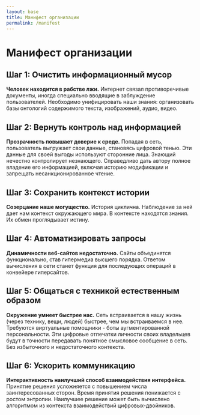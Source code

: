```yaml
---
layout: base
title: Манифест организации
permalink: /manifest
---
```


# Манифест организации

## Шаг 1: Очистить информационный мусор
**Человек находится в рабстве лжи.**
Интернет связал противоречивые документы, иногда специально вводящие в заблуждение пользователей. Необходимо унифицировать наши знания: организовать базы онтологий содержимого текста, изображений, аудио, видео.

## Шаг 2: Вернуть контроль над информацией
**Прозрачность повышает доверие к среде.**
Попадая в сеть, пользователь выгружает свои данные, становясь цифровой тенью. Эти данные для своей выгоды используют сторонние лица. Знающий нечестно контролирует незнающего. Справедливо дать автору полное владение его информацией, включая историю модификации и запрещать несанкционированное чтение.

## Шаг 3: Сохранить контекст истории
**Созерцание наше могущество.**
История циклична. Наблюдение за ней дает нам контекст окружающего мира. В контексте находятся знания. Их обмен проглядывает истину. 

## Шаг 4: Автоматизировать запросы
**Динамичности веб-сайтов недостаточно.** 
Сайты объединятся функционально, став гипермедиа высшего порядка. Ответом вычисления в сети станет функция для последующих операций в конвейере гиперсайтов.

## Шаг 5: Общаться с техникой естественным образом
**Окружение умнеет быстрее нас.**
Сеть встраивается в нашу жизнь (через технику, вещи, людей) быстрее, чем мы встраиваемся в нее. Требуются виртуальные помощники - боты аугментированной персональности. Эти цифровые отпечатки личности своих владельцев будут в точности передавать понятное смысловое сообщение в сеть. Без избыточного и недостаточного контекста.

## Шаг 6: Ускорить коммуникацию
**Интерактивность наилучший способ взаимодействия интерфейса.**
Принятие решения усложняется с повышением числа заинтересованных сторон. Время принятия решения понижается с ростом энтропии. Наилучшее решение может быть вычислено алгоритмом из контекста взаимодействий цифровых-двойников.
